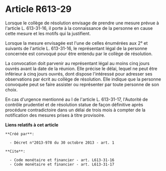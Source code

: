 # Article R613-29

Lorsque le collège de résolution envisage de prendre une mesure prévue à l'article L. 613-31-16, il porte à la connaissance
de la personne en cause cette mesure et les motifs qui la justifient. 

Lorsque la mesure envisagée est l'une de celles énumérées aux 2° et suivants de l'article L. 613-31-16, le représentant légal
de la personne concernée est convoqué pour être entendu par le collège de résolution. 

La convocation doit parvenir au représentant légal au moins cinq jours ouvrés avant la date de la réunion. Elle précise le
délai, lequel ne peut être inférieur à cinq jours ouvrés, dont dispose l'intéressé pour adresser ses observations par écrit
au collège de résolution. Elle indique que la personne convoquée peut se faire assister ou représenter par toute personne de
son choix. 

En cas d'urgence mentionné au I de l'article L. 613-31-17, l'Autorité de contrôle prudentiel et de résolution statue de façon
définitive après procédure contradictoire dans un délai de trois mois à compter de la notification des mesures prises à titre
provisoire.

**Liens relatifs à cet article**

	**Créé par**:

	  - Décret n°2013-978 du 30 octobre 2013 - art. 1

	**Cite**:

	  - Code monétaire et financier - art. L613-31-16
	  - Code monétaire et financier - art. L613-31-17

